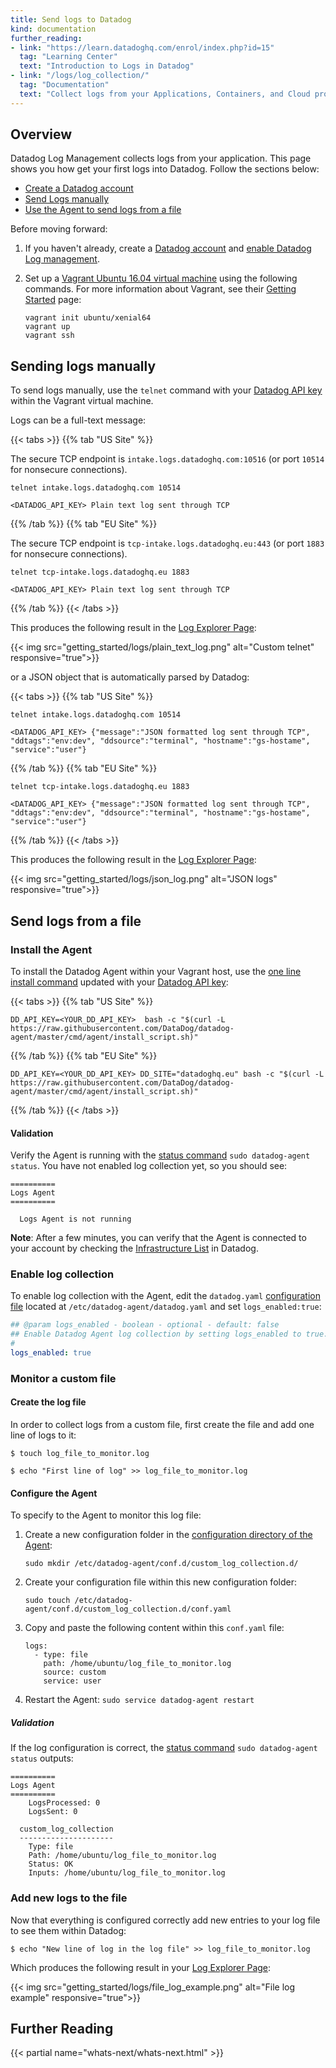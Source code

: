 ```yaml
---
title: Send logs to Datadog
kind: documentation
further_reading:
- link: "https://learn.datadoghq.com/enrol/index.php?id=15"
  tag: "Learning Center"
  text: "Introduction to Logs in Datadog"
- link: "/logs/log_collection/"
  tag: "Documentation"
  text: "Collect logs from your Applications, Containers, and Cloud providers"
---
```


## Overview

Datadog Log Management collects logs from your application. This page shows you how get your first logs into Datadog. Follow the sections below:

* [Create a Datadog account](#create-a-datadog-account)
* [Send Logs manually](#sending-logs-manually)
* [Use the Agent to send logs from a file](#send-logs-from-a-file)

Before moving forward:

1. If you haven't already, create a [Datadog account][1] and [enable Datadog Log management][2].
2. Set up a [Vagrant Ubuntu 16.04 virtual machine][3] using the following commands. For more information about Vagrant, see their [Getting Started][4] page:

    ```
    vagrant init ubuntu/xenial64
    vagrant up
    vagrant ssh
    ```

## Sending logs manually

To send logs manually, use the `telnet` command with your [Datadog API key][5] within the Vagrant virtual machine.

Logs can be a full-text message:

{{< tabs >}}
{{% tab "US Site" %}}

The secure TCP endpoint is `intake.logs.datadoghq.com:10516` (or port `10514` for nonsecure connections).

```
telnet intake.logs.datadoghq.com 10514

<DATADOG_API_KEY> Plain text log sent through TCP
```

{{% /tab %}}
{{% tab "EU Site" %}}

The secure TCP endpoint is `tcp-intake.logs.datadoghq.eu:443` (or port `1883` for nonsecure connections).

```
telnet tcp-intake.logs.datadoghq.eu 1883

<DATADOG_API_KEY> Plain text log sent through TCP
```

{{% /tab %}}
{{< /tabs >}}

This produces the following result in the [Log Explorer Page][2]:

{{< img src="getting_started/logs/plain_text_log.png" alt="Custom telnet" responsive="true">}}

or a JSON object that is automatically parsed by Datadog:

{{< tabs >}}
{{% tab "US Site" %}}

```
telnet intake.logs.datadoghq.com 10514

<DATADOG_API_KEY> {"message":"JSON formatted log sent through TCP", "ddtags":"env:dev", "ddsource":"terminal", "hostname":"gs-hostame", "service":"user"}
```

{{% /tab %}}
{{% tab "EU Site" %}}

```
telnet tcp-intake.logs.datadoghq.eu 1883

<DATADOG_API_KEY> {"message":"JSON formatted log sent through TCP", "ddtags":"env:dev", "ddsource":"terminal", "hostname":"gs-hostame", "service":"user"}
```

{{% /tab %}}
{{< /tabs >}}

This produces the following result in the [Log Explorer Page][2]:

{{< img src="getting_started/logs/json_log.png" alt="JSON logs" responsive="true">}}

## Send logs from a file

### Install the Agent

To install the Datadog Agent within your Vagrant host, use the [one line install command][6] updated with your [Datadog API key][7]:

{{< tabs >}}
{{% tab "US Site" %}}

```
DD_API_KEY=<YOUR_DD_API_KEY>  bash -c "$(curl -L https://raw.githubusercontent.com/DataDog/datadog-agent/master/cmd/agent/install_script.sh)"
```

{{% /tab %}}
{{% tab "EU Site" %}}

```
DD_API_KEY=<YOUR_DD_API_KEY> DD_SITE="datadoghq.eu" bash -c "$(curl -L https://raw.githubusercontent.com/DataDog/datadog-agent/master/cmd/agent/install_script.sh)"
```

{{% /tab %}}
{{< /tabs >}}

#### Validation

Verify the Agent is running with the [status command][8] `sudo datadog-agent status`. You have not enabled log collection yet, so you should see:

```
==========
Logs Agent
==========

  Logs Agent is not running
```

**Note**: After a few minutes, you can verify that the Agent is connected to your account by checking the [Infrastructure List][9] in Datadog.

### Enable log collection

To enable log collection with the Agent, edit the `datadog.yaml` [configuration file][10] located at `/etc/datadog-agent/datadog.yaml` and set `logs_enabled:true`:

```yaml
## @param logs_enabled - boolean - optional - default: false
## Enable Datadog Agent log collection by setting logs_enabled to true.
#
logs_enabled: true
```

### Monitor a custom file
#### Create the log file

In order to collect logs from a custom file, first create the file and add one line of logs to it:

```
$ touch log_file_to_monitor.log

$ echo "First line of log" >> log_file_to_monitor.log
```

#### Configure the Agent

To specify to the Agent to monitor this log file:

1. Create a new configuration folder in the [configuration directory of the Agent][11]:

    ```
    sudo mkdir /etc/datadog-agent/conf.d/custom_log_collection.d/
    ```

2. Create your configuration file within this new configuration folder:

    ```
    sudo touch /etc/datadog-agent/conf.d/custom_log_collection.d/conf.yaml
    ```

3. Copy and paste the following content within this `conf.yaml` file:

      ```
      logs:
        - type: file
          path: /home/ubuntu/log_file_to_monitor.log
          source: custom
          service: user
      ```

4. Restart the Agent: `sudo service datadog-agent restart`

##### Validation

If the log configuration is correct, the [status command][8] `sudo datadog-agent status` outputs:

```
==========
Logs Agent
==========
    LogsProcessed: 0
    LogsSent: 0

  custom_log_collection
  ---------------------
    Type: file
    Path: /home/ubuntu/log_file_to_monitor.log
    Status: OK
    Inputs: /home/ubuntu/log_file_to_monitor.log
```

### Add new logs to the file

Now that everything is configured correctly add new entries to your log file to see them within Datadog:

```
$ echo "New line of log in the log file" >> log_file_to_monitor.log
```

Which produces the following result in your [Log Explorer Page][2]:

{{< img src="getting_started/logs/file_log_example.png" alt="File log example" responsive="true">}}

## Further Reading

{{< partial name="whats-next/whats-next.html" >}}

[1]: https://www.datadoghq.com
[2]: https://app.datadoghq.com/logs
[3]: https://app.vagrantup.com/ubuntu/boxes/xenial64
[4]: https://www.vagrantup.com/intro/getting-started/index.html
[5]: https://app.datadoghq.com/account/settings#api
[6]: https://app.datadoghq.com/account/settings#agent/ubuntu
[7]: https://app.datadoghq.com/account/settings#api
[8]: /agent/guide/agent-commands/?tab=agentv6#agent-information
[9]: https://app.datadoghq.com/infrastructure
[10]: /agent/guide/agent-configuration-files/?tab=agentv6#agent-main-configuration-file
[11]: /agent/guide/agent-configuration-files/?tab=agentv6#agent-configuration-directory
